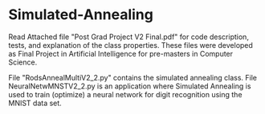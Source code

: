 # Simulated-Annealing
Read Attached file "Post Grad Project V2 Final.pdf" for code description, tests, and explanation of the class properties. These files were developed as Final Project in Artificial Intelligence for pre-masters in Computer Science.

File "RodsAnnealMultiV2_2.py" contains the simulated annealing class.  File NeuralNetwMNSTV2_2.py is an application where Simulated Annealing is used to train (optimize) a neural network for digit recognition using the MNIST data set.
